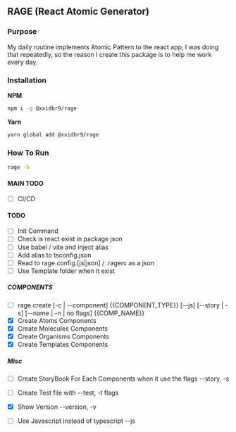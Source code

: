 ## RAGE (React Atomic Generator)

### Purpose
My daily routine implements Atomic Pattern to the react app, I was doing that repeatedly, so the reason I create this package is to help me work every day.


### Installation
**NPM**
```bash
npm i -g @xxidbr9/rage
```
**Yarn**
```bash
yarn global add @xxidbr9/rage
```

### How To Run
```bash
rage -h
```
#### MAIN TODO
- [ ] CI/CD

#### TODO
- [ ] Init Command
- [ ] Check is react exist in package json
- [ ] Use babel / vite and inject alias
- [ ] Add alias to tsconfig.json
- [ ] Read to rage.config.[js|json] / .ragerc as a json
- [ ] Use Template folder when it exist

##### COMPONENTS
- [ ] rage create [-c | --component] {{COMPONENT_TYPE}} [--js] [--story | -s] [--name | -n | no flags] {{COMP_NAME}} 
- [X] Create Atoms Components
- [X] Create Molecules Components
- [X] Create Organisms Components
- [X] Create Templates Components

##### Misc
- [ ] Create StoryBook For Each Components when it use the flags --story, -s
- [ ] Create Test file with --test, -t flags
- [X] Show Version --version, -v
- [ ] Use Javascript instead of typescript --js


